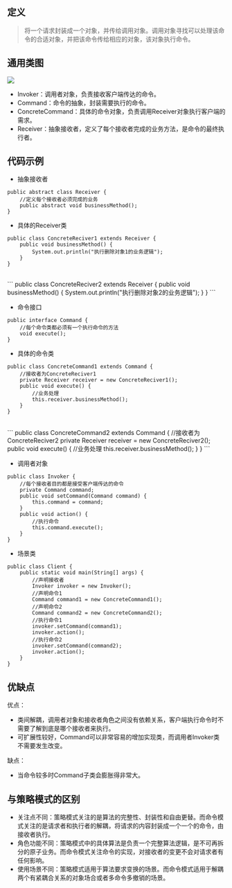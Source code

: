 ## 定义

> 将一个请求封装成一个对象，并传给调用对象。调用对象寻找可以处理该命令的合适对象，并把该命令传给相应的对象，该对象执行命令。

## 通用类图

![](https://ws1.sinaimg.cn/large/bc18b842gy1fd0sdzolq8j20uf09swez)

* Invoker：调用者对象，负责接收客户端传达的命令。
* Command：命令的抽象，封装需要执行的命令。
* ConcreteCommand：具体的命令对象，负责调用Receiver对象执行客户端的需求。
* Receiver：抽象接收者，定义了每个接收者完成的业务方法，是命令的最终执行者。

## 代码示例

* 抽象接收者

```
public abstract class Receiver {
    //定义每个接收者必须完成的业务
    public abstract void businessMethod();
}
```

* 具体的Receiver类

```
public class ConcreteReciver1 extends Receiver {
    public void businessMethod() {
        System.out.println("执行删除对象1的业务逻辑");
    }
}
```
<br/>
```
public class ConcreteReciver2 extends Receiver {
    public void businessMethod() {
        System.out.println("执行删除对象2的业务逻辑");
    }
}
```

* 命令接口

```
public interface Command {
    //每个命令类都必须有一个执行命令的方法
    void execute();
}
```

* 具体的命令类

```
public class ConcreteCommand1 extends Command {
    //接收者为ConcreteReciver1
    private Receiver receiver = new ConcreteReciver1();
    public void execute() {
        //业务处理
        this.receiver.businessMethod();
    }
}
```
<br/>
```
public class ConcreteCommand2 extends Command {
    //接收者为ConcreteReciver2
    private Receiver receiver = new ConcreteReciver2();
    public void execute() {
        //业务处理
        this.receiver.businessMethod();
    }
}
```

* 调用者对象

```
public class Invoker {
    //每个接收者目的都是接受客户端传达的命令
    private Command command;
    public void setCommand(Command command) {
        this.command = command;
    }
    public void action() {
        //执行命令
        this.command.execute();
    }
}
```

* 场景类

```
public class Client {
    public static void main(String[] args) {
        //声明接收者
        Invoker invoker = new Invoker();
        //声明命令1
        Command command1 = new ConcreteCommand1();
        //声明命令2
        Command command2 = new ConcreteCommand2();
        //执行命令1
        invoker.setCommand(command1);
        invoker.action();
        //执行命令2
        invoker.setCommand(command2);
        invoker.action();
    }
}
```

## 优缺点

优点：

* 类间解耦，调用者对象和接收者角色之间没有依赖关系，客户端执行命令时不需要了解到底是哪个接收者来执行。
* 可扩展性较好，Command可以非常容易的增加实现类，而调用者Invoker类不需要发生改变。

缺点：

* 当命令较多时Command子类会膨胀得非常大。

## 与策略模式的区别

* 关注点不同：策略模式关注的是算法的完整性、封装性和自由更替。而命令模式关注的是请求者和执行者的解耦，将请求的内容封装成一个一个的命令，由接收者执行。
* 角色功能不同：策略模式中的具体算法是负责一个完整算法逻辑，是不可再拆分的原子业务。而命令模式关注命令的实现，对接收者的变更不会对请求者有任何影响。
* 使用场景不同：策略模式适用于算法要求变换的场景。而命令模式适用于解耦两个有紧耦合关系的对象场合或者多命令多撤销的场景。